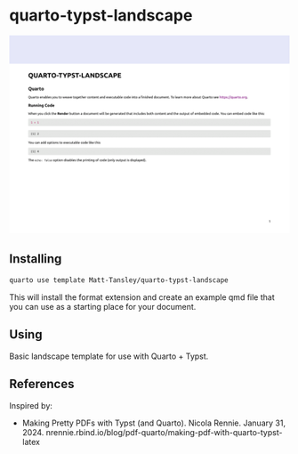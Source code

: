 # quarto-typst-landscape

![Preview of this template](example.png)

## Installing

``` bash
quarto use template Matt-Tansley/quarto-typst-landscape
```

This will install the format extension and create an example qmd file that you can use as a starting place for your document.

## Using

Basic landscape template for use with Quarto + Typst.

## References

Inspired by:

-   Making Pretty PDFs with Typst (and Quarto). Nicola Rennie. January 31, 2024. nrennie.rbind.io/blog/pdf-quarto/making-pdf-with-quarto-typst-latex
